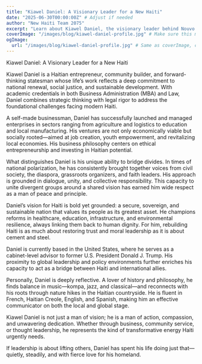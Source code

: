```yaml
---
title: "Kiawel Daniel: A Visionary Leader for a New Haiti"
date: "2025-06-30T00:00:00Z" # Adjust if needed
author: "New Haiti Team 2075"
excerpt: "Learn about Kiawel Daniel, the visionary leader behind Nouvo Ayiti 2075, and his commitment to national renewal, social justice, and sustainable development."
coverImage: "/images/blog/kiawel-daniel-profile.jpg" # Make sure this matches the actual file name and path
ogImage:
  url: "/images/blog/kiawel-daniel-profile.jpg" # Same as coverImage, correctly indented
---
```


Kiawel Daniel: A Visionary Leader for a New Haiti

Kiawel Daniel is a Haitian entrepreneur, community builder,
and forward-thinking statesman whose life’s work reflects a deep commitment to
national renewal, social justice, and sustainable development. With academic
credentials in both Business Administration (MBA) and Law, Daniel combines
strategic thinking with legal rigor to address the foundational challenges
facing modern Haiti.

A self-made businessman, Daniel has successfully launched
and managed enterprises in sectors ranging from agriculture and logistics to
education and local manufacturing. His ventures are not only economically
viable but socially rooted—aimed at job creation, youth empowerment, and
revitalizing local economies. His business philosophy centers on ethical
entrepreneurship and investing in Haitian potential.

What distinguishes Daniel is his unique ability to bridge
divides. In times of national polarization, he has consistently brought
together voices from civil society, the diaspora, grassroots organizers, and
faith leaders. His approach is grounded in dialogue, unity, and collective
responsibility. This capacity to unite divergent groups around a shared vision
has earned him wide respect as a man of peace and principle.

Daniel’s vision for Haiti is bold yet grounded: a secure,
sovereign, and sustainable nation that values its people as its greatest asset.
He champions reforms in healthcare, education, infrastructure, and
environmental resilience, always linking them back to human dignity. For him,
rebuilding Haiti is as much about restoring trust and moral leadership as it is
about cement and steel.

Daniel is currently based in the United States, where he
serves as a cabinet-level advisor to former U.S. President Donald J. Trump. His
proximity to global leadership and policy environments further enriches his
capacity to act as a bridge between Haiti and international allies.

Personally, Daniel is deeply reflective. A lover of history
and philosophy, he finds balance in music—kompa, jazz, and classical—and
reconnects with his roots through nature hikes in the Haitian countryside. He
is fluent in French, Haitian Creole, English, and Spanish, making him an
effective communicator on both the local and global stage.

Kiawel Daniel is not just a man of vision; he is a man of
action, compassion, and unwavering dedication. Whether through business,
community service, or thought leadership, he represents the kind of
transformative energy Haiti urgently needs.

If leadership is about lifting others, Daniel has spent his
life doing just that—quietly, steadily, and with fierce love for his homeland.